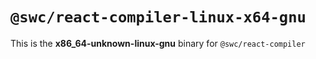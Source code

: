 # `@swc/react-compiler-linux-x64-gnu`

This is the **x86_64-unknown-linux-gnu** binary for `@swc/react-compiler`
